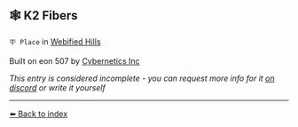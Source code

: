 ## 🕸️ K2 Fibers

`🪧 Place` in [Webified Hills](https://zeithalt.github.io/r/webified_hills.html)

Built on eon 507 by [Cybernetics Inc](https://zeithalt.github.io/r/cybernetics_inc.html)

_This entry is considered incomplete - you can request more info for it [on discord](<https://discord.com/channels/562910943848169472/1173922660489633802>) or write it yourself_


----------
[⬅️ Back to index](/index.md#2dc0_s)